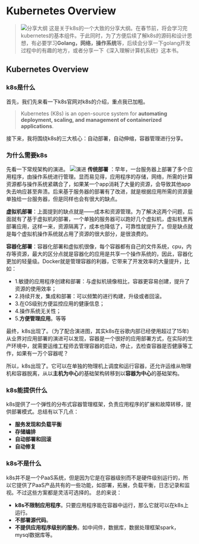 # **Kubernetes Overview**
>![分享大纲](http://shentupenghui.cn-sh2.ufileos.com/k8s%20share.png)
这是关于k8s的一个大致的分享大纲。在春节前，将会学习完kubernetes的基本组件。于此同时，为了方便后续了解k8s的源码和设计思想，有必要学习**Golang，网络，操作系统**等，后续会分享一下golang开发过程中的有趣的地方，或者分享一下《深入理解计算机系统》这本书。

 ## **Kubernetes Overview** 
 ### **k8s是什么**
 首先，我们先来看一下k8s官网对k8s的介绍，重点我已加粗。
 > Kubernetes (K8s) is an open-source system for **automating deployment, scaling, and management of containerized applications**.

接下来，我将围绕k8s的三大核心：自动部署，自动伸缩，容器管理进行分享。
### **为什么需要k8s**
先看一下常规架构的演进。
![演进](http://shentupenghui.cn-sh2.ufileos.com/container_evolution.svg)
**传统部署** ：早年，一台服务器上部署了多个应用程序，由操作系统进行管理。显而易见得，应用程序的存储，网络，所需的计算资源都与操作系统紧耦合了，如果某一个app消耗了大量的资源，会导致其他app失去响应甚至奔溃。后来基于服务器的部署有了改进，就是根据应用所需的资源量单独给一台服务器，但是同样也会有很大的缺点。

**虚拟机部署**：上面提到的缺点就是——成本和资源管理。为了解决这两个问题，后面就有了基于虚拟机的部署，一个单独的服务器可以跑好几个虚拟机，虚拟机里再部署应用，这样一来，资源隔离了，成本也降低了，可靠性就提升了。但是缺点就是每个虚拟机操作系统就占用了资源的很大部分，是很浪费的。

**容器化部署**：容器化部署和虚拟机很像，每个容器都有自己的文件系统，cpu，内存等资源，最大的区分点就是容器化的应用是共享一个操作系统的，因此，容器化更加的轻量级。Docker就是管理容器的利器，它带来了开发效率的大量提升，比如：
* 1.敏捷的应用程序创建和部署：与虚拟机镜像相比，容器更容易创建，提升了资源的使用效率；
* 2.持续开发，集成和部署：可以频繁的进行构建，升级或者回滚。
* 3.在OS级别方便监控应用的健康信息；
* 4.操作系统无关性；
* 5.**方便管理应用**。等等

最终，k8s出现了。（为了配合演进图，其实k8s在谷歌内部已经使用超过了15年)
从业界对应用部署的演进可以发现，容器是一个很好的应用部署方式，在实际的生产环境中，就需要运维工程师去管理容器的启动，停止，去检查容器是否健康等工作，如果有一万个容器呢？

所以，k8s出现了。它可以在单独的物理机上调度和运行容器，还允许运维从物理机和容器脱离，从以**主机为中心**的基础架构转移到以**容器为中心**的基础架构。
### **k8s能提供什么**
k8s提供了一个弹性的分布式容器管理框架，负责应用程序的扩展和故障转移，提供部署模式。总结有以下几点：
* **服务发现和负载平衡**
* **存储编排**
* **自动部署和回滚**
* **自动修复**
### **k8s不是什么**
k8s并不是一个PaaS系统，但是因为它是在容器级别而不是硬件级别运行的，所以它提供了PaaS产品共有的一些功能，如部署，拓展，负载平衡，日志记录和监视。不过这些方案都是灵活可选择的。
总的来说：
* **k8s不限制应用程序**。只要应用程序能在容器中运行，那么它就可以在k8s上运行。
* **不部署源代码**。
* **不提供应用程序级别的服务**。如中间件，数据库，数据处理框架spark，mysql数据库等。
